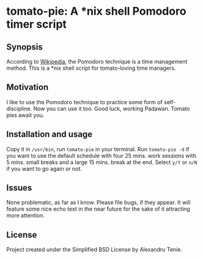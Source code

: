 # tomato-pie: A *nix shell Pomodoro timer script

## Synopsis
According to [Wikipedia](https://en.wikipedia.org/wiki/Pomodoro_Technique), the Pomodoro technique is a time management method. This is a *nix shell script for tomato-loving time managers.

## Motivation
I like to use the Pomodoro technique to practice some form of self-discipline. Now you can use it too.
Good luck, working Padawan. Tomato pies await you.

## Installation and usage
Copy it in `/usr/bin`, run `tomato-pie` in your terminal. Run `tomato-pie -d` if you want to use the default schedule with four 25 mins. work sessions with 5 mins. small breaks and a large 15 mins. break at the end.  Select `y/Y` or `n/N` if you want to go again or not.

## Issues
None problematic, as far as I know. Please file bugs, if they appear.
It will feature some nice echo text in the near future for the sake of it attracting more attention.

## License
Project created under the Simplified BSD License by Alexandru Tenie.
